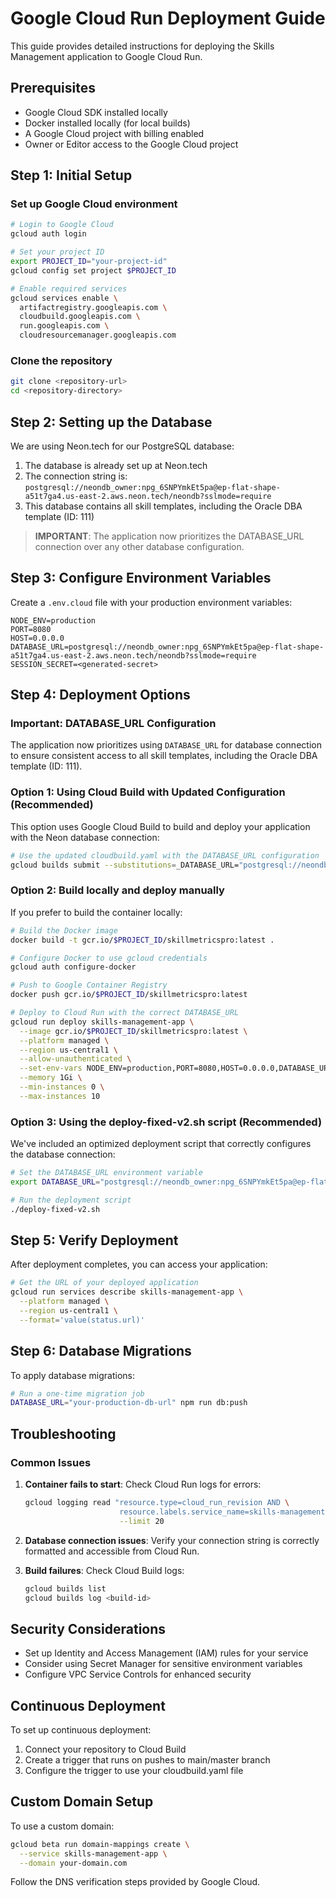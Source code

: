 # Google Cloud Run Deployment Guide

This guide provides detailed instructions for deploying the Skills Management application to Google Cloud Run.

## Prerequisites

- Google Cloud SDK installed locally
- Docker installed locally (for local builds)
- A Google Cloud project with billing enabled
- Owner or Editor access to the Google Cloud project

## Step 1: Initial Setup

### Set up Google Cloud environment

```bash
# Login to Google Cloud
gcloud auth login

# Set your project ID
export PROJECT_ID="your-project-id"
gcloud config set project $PROJECT_ID

# Enable required services
gcloud services enable \
  artifactregistry.googleapis.com \
  cloudbuild.googleapis.com \
  run.googleapis.com \
  cloudresourcemanager.googleapis.com
```

### Clone the repository

```bash
git clone <repository-url>
cd <repository-directory>
```

## Step 2: Setting up the Database

We are using Neon.tech for our PostgreSQL database:

1. The database is already set up at Neon.tech
2. The connection string is: `postgresql://neondb_owner:npg_6SNPYmkEt5pa@ep-flat-shape-a51t7ga4.us-east-2.aws.neon.tech/neondb?sslmode=require`
3. This database contains all skill templates, including the Oracle DBA template (ID: 111)

> **IMPORTANT**: The application now prioritizes the DATABASE_URL connection over any other database configuration.

## Step 3: Configure Environment Variables

Create a `.env.cloud` file with your production environment variables:

```
NODE_ENV=production
PORT=8080
HOST=0.0.0.0
DATABASE_URL=postgresql://neondb_owner:npg_6SNPYmkEt5pa@ep-flat-shape-a51t7ga4.us-east-2.aws.neon.tech/neondb?sslmode=require
SESSION_SECRET=<generated-secret>
```

## Step 4: Deployment Options

### Important: DATABASE_URL Configuration

The application now prioritizes using `DATABASE_URL` for database connection to ensure consistent access to all skill templates, including the Oracle DBA template (ID: 111).

### Option 1: Using Cloud Build with Updated Configuration (Recommended)

This option uses Google Cloud Build to build and deploy your application with the Neon database connection:

```bash
# Use the updated cloudbuild.yaml with the DATABASE_URL configuration
gcloud builds submit --substitutions=_DATABASE_URL="postgresql://neondb_owner:npg_6SNPYmkEt5pa@ep-flat-shape-a51t7ga4.us-east-2.aws.neon.tech/neondb?sslmode=require"
```

### Option 2: Build locally and deploy manually

If you prefer to build the container locally:

```bash
# Build the Docker image
docker build -t gcr.io/$PROJECT_ID/skillmetricspro:latest .

# Configure Docker to use gcloud credentials
gcloud auth configure-docker

# Push to Google Container Registry
docker push gcr.io/$PROJECT_ID/skillmetricspro:latest

# Deploy to Cloud Run with the correct DATABASE_URL
gcloud run deploy skills-management-app \
  --image gcr.io/$PROJECT_ID/skillmetricspro:latest \
  --platform managed \
  --region us-central1 \
  --allow-unauthenticated \
  --set-env-vars NODE_ENV=production,PORT=8080,HOST=0.0.0.0,DATABASE_URL="postgresql://neondb_owner:npg_6SNPYmkEt5pa@ep-flat-shape-a51t7ga4.us-east-2.aws.neon.tech/neondb?sslmode=require",SESSION_SECRET=<your-secret> \
  --memory 1Gi \
  --min-instances 0 \
  --max-instances 10
```

### Option 3: Using the deploy-fixed-v2.sh script (Recommended)

We've included an optimized deployment script that correctly configures the database connection:

```bash
# Set the DATABASE_URL environment variable
export DATABASE_URL="postgresql://neondb_owner:npg_6SNPYmkEt5pa@ep-flat-shape-a51t7ga4.us-east-2.aws.neon.tech/neondb?sslmode=require"

# Run the deployment script
./deploy-fixed-v2.sh
```

## Step 5: Verify Deployment

After deployment completes, you can access your application:

```bash
# Get the URL of your deployed application
gcloud run services describe skills-management-app \
  --platform managed \
  --region us-central1 \
  --format='value(status.url)'
```

## Step 6: Database Migrations

To apply database migrations:

```bash
# Run a one-time migration job
DATABASE_URL="your-production-db-url" npm run db:push
```

## Troubleshooting

### Common Issues

1. **Container fails to start**: Check Cloud Run logs for errors:
   ```bash
   gcloud logging read "resource.type=cloud_run_revision AND \
                        resource.labels.service_name=skills-management-app" \
                        --limit 20
   ```

2. **Database connection issues**: Verify your connection string is correctly formatted and accessible from Cloud Run.

3. **Build failures**: Check Cloud Build logs:
   ```bash
   gcloud builds list
   gcloud builds log <build-id>
   ```

## Security Considerations

- Set up Identity and Access Management (IAM) rules for your service
- Consider using Secret Manager for sensitive environment variables
- Configure VPC Service Controls for enhanced security

## Continuous Deployment

To set up continuous deployment:

1. Connect your repository to Cloud Build
2. Create a trigger that runs on pushes to main/master branch
3. Configure the trigger to use your cloudbuild.yaml file

## Custom Domain Setup

To use a custom domain:

```bash
gcloud beta run domain-mappings create \
  --service skills-management-app \
  --domain your-domain.com
```

Follow the DNS verification steps provided by Google Cloud.
